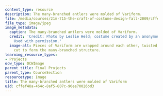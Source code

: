 ```yaml
---
content_type: resource
description: The many-branched antlers were molded of Variform.
file: /media/courses/21m-715-the-craft-of-costume-design-fall-2009/cffef48a464c8af5807c90ee70026bd3_IMG_0732.jpg
file_type: image/jpeg
image_metadata:
  caption: The many-branched antlers were molded of Variform.
  credit: 'Credit: Photo by Leslie Held; costume created by an anonymous MIT student.
    Used with permission.'
  image-alt: Pieces of Variform are wrapped around each other, twisted, curved, and
    cut to form the many-branched structure.
learning_resource_types:
- Projects
ocw_type: OCWImage
parent_title: Final Projects
parent_type: CourseSection
resourcetype: Image
title: The many-branched antlers were molded of Variform
uid: cffef48a-464c-8af5-807c-90ee70026bd3
---
```


